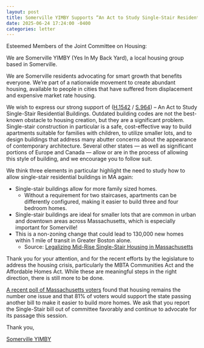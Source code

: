 ```yaml
---
layout: post
title: Somerville YIMBY Supports “An Act to Study Single-Stair Residential Buildings”
date: 2025-06-24 17:24:00 -0400
categories: letter
---
```


Esteemed Members of the Joint Committee on Housing:

We are Somerville YIMBY (Yes In My Back Yard), a local housing group based in Somerville.

We are Somerville residents advocating for smart growth that benefits everyone. We’re part of a nationwide movement to create abundant housing, available to people in cities that have suffered from displacement and expensive market rate housing.

We wish to express our strong support of ([H.1542](https://malegislature.gov/Bills/194/H1542) / [S.964](https://malegislature.gov/Bills/194/S964)) – An Act to Study Single-Stair Residential Buildings. Outdated building codes are not the best-known obstacle to housing creation, but they are a significant problem. Single-stair construction in particular is a safe, cost-effective way to build apartments suitable for families with children, to utilize smaller lots, and to design buildings that address many abutter concerns about the appearance of contemporary architecture. Several other states — as well as significant portions of Europe and Canada — allow or are in the process of allowing this style of building, and we encourage you to follow suit.

We think three elements in particular highlight the need to study how to allow single-stair residential buildings in MA again:

* Single-stair buildings allow for more family sized homes.  
  * Without a requirement for two staircases, apartments can be differently configured, making it easier to build three and four bedroom homes.  
* Single-stair buildings are ideal for smaller lots that are common in urban and downtown areas across Massachusetts, which is especially important for Somerville\!  
* This is a non-zoning change that could lead to 130,000 new homes within 1 mile of transit in Greater Boston alone.  
  * Source: [Legalizing Mid-Rise Single-Stair Housing in Massachusetts](https://www.bostonindicators.org/reports/report-detail-pages/single-stair)

Thank you for your attention, and for the recent efforts by the legislature to address the housing crisis, particularly the MBTA Communities Act and the Affordable Homes Act. While these are meaningful steps in the right direction, there is still more to be done.

[A recent poll of Massachusetts voters](https://www.abundanthousingma.org/resources/2025-polling-results/) found that housing remains the number one issue and that 81% of voters would support the state passing another bill to make it easier to build more homes. We ask that you report the Single-Stair bill out of committee favorably and continue to advocate for its passage this session.

Thank you,

[Somerville YIMBY](https://somervilleyimby.org)
